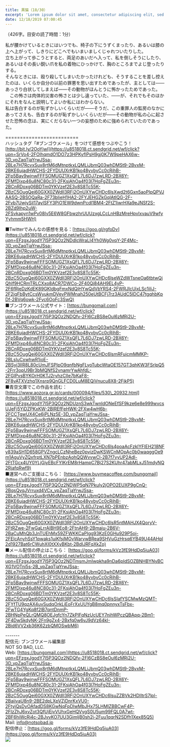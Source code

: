```yaml
---
title: 黒猫（18/30）
excerpt: 'Lorem ipsum dolor sit amet, consectetur adipiscing elit, sed do eiusmod tempor incididunt ut labore et dolore magna aliqua. Praesent elementum facilisis leo vel fringilla est ullamcorper eget. At imperdiet dui accumsan sit amet nulla facilisi morbi tempus.'
date: 12/18/2019 07:00:45
---
```


（426字。目安の読了時間：1分）  
  
私が腰かけているときにはいつでも、椅子の下にうずくまったり、あるいは膝の上へ上がって、しきりにどこへでもいまいましくじゃれついたりした。  
立ち上がって歩こうとすると、両足のあいだへ入って、私を倒しそうにしたり、あるいはその長い鋭い爪を私の着物にひっかけて、胸のところまでよじ登ったりする。  
そんなときには、殴り殺してしまいたかったけれども、そうすることを差し控えたのは、いくらか自分の以前の罪悪を思い出すためであったが、主としては――あっさり白状してしまえば――その動物がほんとうに怖かったためであった。  
　この怖さは肉体的災害の怖さとは少し違っていた、――が、それでもそのほかにそれをなんと説明してよいか私にはわからない。  
私は告白するのが恥ずかしいくらいだが――そうだ、この重罪人の監房のなかにあってさえも、告白するのが恥ずかしいくらいだが――その動物が私の心に起させた恐怖の念は、実にくだらない一つの妄想のために強められていたのであった。  
  
\=========================  
ハッシュタグ「#ブンゴウメール」をつけて感想をつぶやこう！　  
[http://bit.ly/2OoYjwI](https://u8518018.ct.sendgrid.net/wf/click?upn=SrVo4-2FOlhqmdO1DO7z3HPKyflPsH9gj0K7W9peHAX6w-3D_ypZaqTjaYrwJSsa-2BLe7H7RcvxSux8rtM6dMtnptkxLQMLiJbmQ03whDMSt9-2BvxM-2BKE6ujadHWCHS-2FYDUUXrKB1ko48yvbyCc0cRihB-2Fp5Bay9wjnwFFFSOMUGZ1XsQFL7L6DJ7zwLRD-2BX6Y-2FMfDjxp46u8NC80c31-2FKsjAhOa4f03l7HoFgZEu3n-2BCnRDoxg06BDTm0YKVzef2E3v8S8Tc55K-2BzC5OugQei60GXX0ZWdIl3RFj2OnUXYwCHDc6lsXwd2t6Gxn5aoPIpQPVJAASQ-2BSOQaRa-2F73bIieH1HA2-2FYJEHGZkGqlAtIQG-2F-2Fvb7UwjySil17ayISFY3PiO1EW9dwnPcdl1BM4-2FtZ1iwrHXa9eJNSf2S-2BZd9Ihp2uW-2FSvkapyn1wPv08Iv5E6W8GFbwzhrUUUzxgLCcLnHBzMreHpvIxvauV9wfyYyhmm5HWH)  
  
■Twitterでみんなの感想を見る：[https://goo.gl/rgfoDv](https://u8518018.ct.sendgrid.net/wf/click?upn=EFzgxJgodY7l5P3QOz2NDdlcWraLI4Yh0Wg0vqY-2F4Mc-3D_ypZaqTjaYrwJSsa-2BLe7H7RcvxSux8rtM6dMtnptkxLQMLiJbmQ03whDMSt9-2BvxM-2BKE6ujadHWCHS-2FYDUUXrKB1ko48yvbyCc0cRihB-2Fp5Bay9wjnwFFFSOMUGZ1XsQFL7L6DJ7zwLRD-2BX6Y-2FMfDjxp46u8NC80c31-2FKsjAhOa4f03l7HoFgZEu3n-2BCnRDoxg06BDTm0YKVzef2E3v8S8Tc55K-2BzC5OugQei60GXX0ZWdIl3RFj2OnUXYwCHDc6lseWZdWTsneOa6tbtwQjQhIf9HCRmTRLCXxo8ACR7DWCo-2F40Qj84AH9EL4yP-2F6fRjeDzKdEK89GKldbgFmxNdQjHYwQdVbYRS4-2FWRJIcUixLSc1iIiJ-2F2jqFbBytCcsWyukmDVevPWMnah250eUtBCFj7rz3AUdC5IDC47tgqhbKpDf-2BVq6owk-2Fvc6OoFc3SwQ)  
■ブンゴウメール公式サイト：[https://bungomail.com](https://u8518018.ct.sendgrid.net/wf/click?upn=EFzgxJgodY7l5P3QOz2NDQfv-2Fl6CzBS8eOul6zMRj2U-3D_ypZaqTjaYrwJSsa-2BLe7H7RcvxSux8rtM6dMtnptkxLQMLiJbmQ03whDMSt9-2BvxM-2BKE6ujadHWCHS-2FYDUUXrKB1ko48yvbyCc0cRihB-2Fp5Bay9wjnwFFFSOMUGZ1XsQFL7L6DJ7zwLRD-2BX6Y-2FMfDjxp46u8NC80c31-2FKsjAhOa4f03l7HoFgZEu3n-2BCnRDoxg06BDTm0YKVzef2E3v8S8Tc55K-2BzC5OugQei60GXX0ZWdIl3RFj2OnUXYwCHDc6lsmRFuicmMMKP-2BLsIuCxwhwR1ioE-2BSyj3IlR8L80cUmJFSPIpO9qnfbNgFLyoTubcWtaOE157GT3qhKW3FSrlpQ5-2Frr3opU9Br3bMQNfS2vnamrYwAhfdL-2FGlPvsBYKOrH0KTJ2ryhzCIIe7bKaF8-2F8vATXVzhq1Xnsrp9QnGLFCD0LuM8EQiVnucu8X8-2FjkP5)  
■青空文庫でこの作品を読む：[https://www.aozora.gr.jp/cards/000094/files/530\_20932.html](https://u8518018.ct.sendgrid.net/wf/click?upn=EFzgxJgodY7l5P3QOz2NDUznS3wkTwnIdONeEfSF9kze6e8e999wvcsUJeFj5YiDZPKxKW-2BlREfFeHWK-2FXw4wH6b-2FCCTgwUX4Ce6jPLNz5E-3D_ypZaqTjaYrwJSsa-2BLe7H7RcvxSux8rtM6dMtnptkxLQMLiJbmQ03whDMSt9-2BvxM-2BKE6ujadHWCHS-2FYDUUXrKB1ko48yvbyCc0cRihB-2Fp5Bay9wjnwFFFSOMUGZ1XsQFL7L6DJ7zwLRD-2BX6Y-2FMfDjxp46u8NC80c31-2FKsjAhOa4f03l7HoFgZEu3n-2BCnRDoxg06BDTm0YKVzef2E3v8S8Tc55K-2BzC5OugQei60GXX0ZWdIl3RFj2OnUXYwCHDc6ls4poaAcFzkIYFIEH218NFy839aSH1D658GPVZngcLCzNheBez0pvizDwKSWCnMOpAc0b0waqggOe9m1AguVyZQxfrptLXN7bPEnbzAohQQWvvwCl-2B7f7vyUP2Adl-2FtTGcx4UY0YLjGiyEBcFYIKrEM8rHampC7Bj27S2KUhr47abMLxJ51mdyNQ2RjafqRwf9)  
■運営へのご支援はこちら： [https://www.buymeacoffee.com/bungomail](https://u8518018.ct.sendgrid.net/wf/click?upn=EFzgxJgodY7l5P3QOz2NDWP5qN7Pkuly2jOPO2EUXP9gCnQ-2BqsQvqJVrruxd4VCx_ypZaqTjaYrwJSsa-2BLe7H7RcvxSux8rtM6dMtnptkxLQMLiJbmQ03whDMSt9-2BvxM-2BKE6ujadHWCHS-2FYDUUXrKB1ko48yvbyCc0cRihB-2Fp5Bay9wjnwFFFSOMUGZ1XsQFL7L6DJ7zwLRD-2BX6Y-2FMfDjxp46u8NC80c31-2FKsjAhOa4f03l7HoFgZEu3n-2BCnRDoxg06BDTm0YKVzef2E3v8S8Tc55K-2BzC5OugQei60GXX0ZWdIl3RFj2OnUXYwCHDc6lsR5ntMAHJX4QoryV-2FtRZwe-2FwGaLrrAIBH9Eo8-2FtnAH9-2Bmaiu-2B6V-2BaCuMhQb3JnTUEhMx59ZFWKKCaPIgg93KzE0GHu929P5oj-2FEIcAnyhSsY1pwaks1uiKfsjMOvWarvwBRea9SHVuGzHrsq6YB49U44AHpl2d1927Bat6rCWuhXI0tXXyBKbt-2BdIJRFqXkZo)  
■メール配信の停止はこちら： [https://goo.gl/forms/kVz3fE9HdDq5iuA03](https://u8518018.ct.sendgrid.net/wf/click?upn=EFzgxJgodY7l5P3QOz2NDTmsmJmIwpkha9nDa6pIdSOZBNHBYNyBCXG1VOTni5s-2B_ypZaqTjaYrwJSsa-2BLe7H7RcvxSux8rtM6dMtnptkxLQMLiJbmQ03whDMSt9-2BvxM-2BKE6ujadHWCHS-2FYDUUXrKB1ko48yvbyCc0cRihB-2Fp5Bay9wjnwFFFSOMUGZ1XsQFL7L6DJ7zwLRD-2BX6Y-2FMfDjxp46u8NC80c31-2FKsjAhOa4f03l7HoFgZEu3n-2BCnRDoxg06BDTm0YKVzef2E3v8S8Tc55K-2BzC5OugQei60GXX0ZWdIl3RFj2OnUXYwCHDc6lsSIafYSCMwMzQMT-2FYfTU9qzAX4uvSudqOrkLiEoFrXxUUYgB8mq0pnnyxTsFbx-2FwTG4YgKq8f2lB7qntDnmP-2BHNpPeQLrQMQ8OEJgfcYn7ZkPIFqNzUcUEY7nihWPczQBApq-2Bm1-2F4DwSkdyNK-2Fn9gZx4-2Bxfq0w6vJ9dVz64kI-2Bid6VV2xb36K62zbQMOSwbM6)  
  
\-------  
配信元: ブンゴウメール編集部  
NOT SO BAD, LLC.  
Web: [https://bungomail.com](https://u8518018.ct.sendgrid.net/wf/click?upn=EFzgxJgodY7l5P3QOz2NDQfv-2Fl6CzBS8eOul6zMRj2U-3D_ypZaqTjaYrwJSsa-2BLe7H7RcvxSux8rtM6dMtnptkxLQMLiJbmQ03whDMSt9-2BvxM-2BKE6ujadHWCHS-2FYDUUXrKB1ko48yvbyCc0cRihB-2Fp5Bay9wjnwFFFSOMUGZ1XsQFL7L6DJ7zwLRD-2BX6Y-2FMfDjxp46u8NC80c31-2FKsjAhOa4f03l7HoFgZEu3n-2BCnRDoxg06BDTm0YKVzef2E3v8S8Tc55K-2BzC5OugQei60GXX0ZWdIl3RFj2OnUXYwCHDc6lsuZZBVk2HDIltrS7lpl-2BaiivaU8n9-2BE2dpLXpVZjDnrKxVU0-2FtyjQsDyOAfadDS8KGwNqFpDlwMbJHx75LHMlZBBCwF4P-2FIzZhJ6xvZot3QfUjEjvVUhxGeHQVygS0U5um99FQL0A7wt-2BF6hiWcRj4c-2BJvvKO7UU3GimljB0sh2j-2Fuu1qqrN2SDfh1Xex85Q5)  
Mail: info@notsobad.jp  
配信停止：[https://goo.gl/forms/kVz3fE9HdDq5iuA03](https://goo.gl/forms/kVz3fE9HdDq5iuA03)  
![](https://u8518018.ct.sendgrid.net/wf/open?upn=ypZaqTjaYrwJSsa-2BLe7H7RcvxSux8rtM6dMtnptkxLQMLiJbmQ03whDMSt9-2BvxM-2BKE6ujadHWCHS-2FYDUUXrKB1ko48yvbyCc0cRihB-2Fp5Bay9wjnwFFFSOMUGZ1XsQFL7L6DJ7zwLRD-2BX6Y-2FMfDjxp46u8NC80c31-2FKsjAhOa4f03l7HoFgZEu3n-2BCnRDoxg06BDTm0YKVzef2E3v8S8Tc55K-2BzC5OugQei60GXX0ZWdIl3RFj2OnUXYwCHDc6lsGcjxIzJ2PeoR6XeFn19LXYtcZ0felE-2FBJntNhssQqyU2WUKHhZvpIrYat5-2BHAFi9QYmiGrM0dJXmA9SgHeAPJ-2FzYgsmzA-2Fg2a6d2Ssn2X-2B54EgGFF8GKnuof74aO1-2FjJFxYdEVB-2B848HCtZA39jV0xXREy9T0QiBMJCd5XG1bNdDu7fOqnbe0WJ-2B4-2F-2FcPHv841iphJKDYzX2mTWtAhAAWQ-3D-3D)